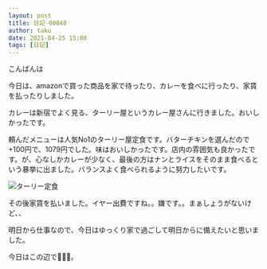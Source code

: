 ```yaml
---
layout: post
title: 日記-00040
author: taku
date: 2021-04-25 15:00
tags: [日記]
---
```


こんばんは

今日は、amazonで買った商品を家で待ったり、カレーを食べに行ったり、家賃を払ったりしました。

カレーは新宿でよく見る、ターリー屋というカレー屋さんに行きました。おいしかったです。

頼んだメニューは人気No1のターリー屋定食です。バターチキンを選んだので+100円で、1079円でした。味はおいしかったです。店内の雰囲気も良かったです。が、心なしかカレーが少なく、最後の方はナンとライスをそのまま食べるという暴挙に出ました。バランスよく食べられるように努力したいです。

![ターリー定食](https://i.imgur.com/DcEB4n9.jpg)

その後家賃を払いました。イヤー出費ですね。。嫌です。。まぁしょうがないけど、、

明日から仕事なので、今日はゆっくり家で過ごして明日からに備えたいと思いました。

今日はこの辺で👋👋👋。

